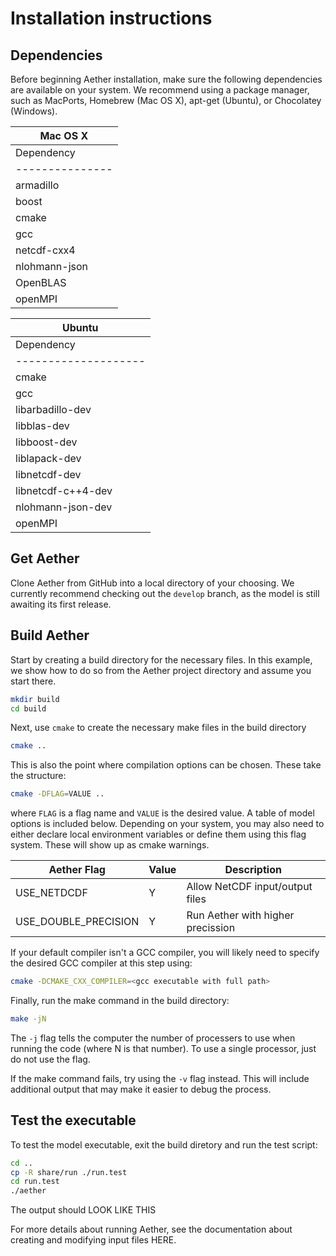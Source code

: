 # Installation instructions

## Dependencies

Before beginning Aether installation, make sure the following dependencies are
available on your system.  We recommend using a package manager, such as
MacPorts, Homebrew (Mac OS X), apt-get (Ubuntu), or Chocolatey (Windows).

| Mac OS X                       |
|--------------------------------|
| Dependency    | Tested version |
|---------------|----------------|
| armadillo     | 11.4           |
| boost         | 1.76           |
| cmake         | 2.24           |
| gcc           | 10, 11, 12     |
| netcdf-cxx4   | 4.9            |
| nlohmann-json | 3.11           |
| OpenBLAS      | 0.3            |
| openMPI       | same as gcc    |



| Ubuntu                              |
|-------------------------------------|
| Dependency         | Tested version |
|--------------------|----------------|
| cmake              | 2.24           |
| gcc                | 10, 11, 12     |
| libarbadillo-dev   |                |
| libblas-dev        |                |
| libboost-dev       |                |
| liblapack-dev      |                |
| libnetcdf-dev      |                |
| libnetcdf-c++4-dev |                |
| nlohmann-json-dev  |                |
| openMPI            | same as gcc    |

## Get Aether

Clone Aether from GitHub into a local directory of your choosing.  We currently
recommend checking out the `develop` branch, as the model is still awaiting its
first release.

## Build Aether

Start by creating a build directory for the necessary files.  In this example,
we show how to do so from the Aether project directory and assume you start
there.

```bash
mkdir build
cd build
```

Next, use `cmake` to create the necessary make files in the build directory

```bash
cmake ..
```

This is also the point where compilation options can be chosen. These take
the structure:

```bash
cmake -DFLAG=VALUE ..
```

where `FLAG` is a flag name and `VALUE` is the desired value.  A table of model
options is included below. Depending on your system, you may also need to
either declare local environment variables or define them using this flag
system.  These will show up as cmake warnings.

| Aether Flag          | Value | Description                       |
|----------------------|-------|-----------------------------------|
| USE_NETDCDF          | Y     | Allow NetCDF input/output files   |
| USE_DOUBLE_PRECISION | Y     | Run Aether with higher precission |

If your default compiler isn't a GCC compiler, you will likely need to specify
the desired GCC compiler at this step using:

```bash
cmake -DCMAKE_CXX_COMPILER=<gcc executable with full path>
```

Finally, run the make command in the build directory:

```bash
make -jN
```

The `-j` flag tells the computer the number of processers to use when running
the code (where N is that number).  To use a single processor, just do not use
the flag.

If the make command fails, try using the `-v` flag instead.  This will include
additional output that may make it easier to debug the process.

## Test the executable

To test the model executable, exit the build diretory and run the test script:

```bash
cd ..
cp -R share/run ./run.test
cd run.test
./aether
```

The output should LOOK LIKE THIS

For more details about running Aether, see the documentation about creating and
modifying input files HERE.